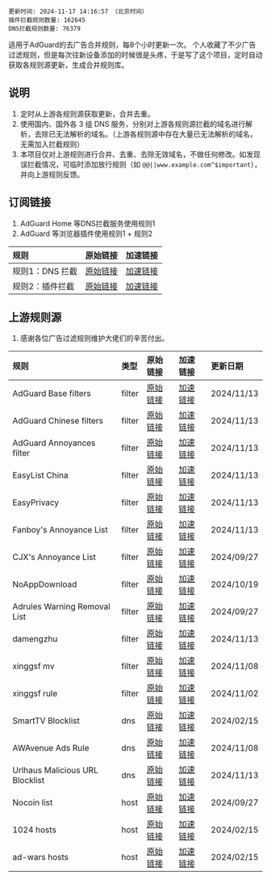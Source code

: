 ``` 
更新时间: 2024-11-17 14:16:57 （北京时间） 
插件拦截规则数量: 162645 
DNS拦截规则数量: 76379 
``` 
适用于AdGuard的去广告合并规则，每8个小时更新一次。
个人收藏了不少广告过滤规则，但是每次往新设备添加的时候很是头疼，于是写了这个项目，定时自动获取各规则源更新，生成合并规则库。

## 说明
1. 定时从上游各规则源获取更新，合并去重。
2. 使用国内、国外各 3 组 DNS 服务，分别对上游各规则源拦截的域名进行解析，去除已无法解析的域名。（上游各规则源中存在大量已无法解析的域名，无需加入拦截规则）
3. 本项目仅对上游规则进行合并、去重、去除无效域名，不做任何修改。如发现误拦截情况，可临时添加放行规则（如 `@@||www.example.com^$important`），并向上游规则反馈。

## 订阅链接
1. AdGuard Home 等DNS拦截服务使用规则1
2. AdGuard 等浏览器插件使用规则1 + 规则2

| 规则 | 原始链接 | 加速链接 |
|:-|:-|:-|
| 规则1：DNS 拦截 | [原始链接](https://raw.githubusercontent.com/Sereinfy/Adrules/main/rules/adblockdns.txt) | [加速链接](https://mirror.ghproxy.com/https://raw.githubusercontent.com/Sereinfy/Adrules/main/rules/adblockdns.txt) |
| 规则2：插件拦截 | [原始链接](https://raw.githubusercontent.com/Sereinfy/Adrules/main/rules/adblockfilters.txt) | [加速链接](https://mirror.ghproxy.com/https://raw.githubusercontent.com/Sereinfy/Adrules/main/rules/adblockfilters.txt) |

## 上游规则源
1. 感谢各位广告过滤规则维护大佬们的辛苦付出。

| 规则 | 类型 | 原始链接 | 加速链接 | 更新日期 |
|:-|:-|:-|:-|:-|
| AdGuard Base filters | filter | [原始链接](https://raw.githubusercontent.com/AdguardTeam/FiltersRegistry/master/filters/filter_2_Base/filter.txt) | [加速链接](https://mirror.ghproxy.com/https://raw.githubusercontent.com/Sereinfy/Adrules/main/rules/AdGuard_Base_filters.txt) | 2024/11/13 |
| AdGuard Chinese filters | filter | [原始链接](https://raw.githubusercontent.com/AdguardTeam/FiltersRegistry/master/filters/filter_224_Chinese/filter.txt) | [加速链接](https://mirror.ghproxy.com/https://raw.githubusercontent.com/Sereinfy/Adrules/main/rules/AdGuard_Chinese_filters.txt) | 2024/11/13 |
| AdGuard Annoyances filter | filter | [原始链接](https://raw.githubusercontent.com/AdguardTeam/FiltersRegistry/master/filters/filter_14_Annoyances/filter.txt) | [加速链接](https://mirror.ghproxy.com/https://raw.githubusercontent.com/Sereinfy/Adrules/main/rules/AdGuard_Annoyances_filter.txt) | 2024/11/13 |
| EasyList China | filter | [原始链接](https://easylist-downloads.Adrulesplus.org/easylistchina.txt) | [加速链接](https://mirror.ghproxy.com/https://raw.githubusercontent.com/Sereinfy/Adrules/main/rules/EasyList_China.txt) | 2024/11/13 |
| EasyPrivacy | filter | [原始链接](https://easylist-downloads.Adrulesplus.org/easyprivacy.txt) | [加速链接](https://mirror.ghproxy.com/https://raw.githubusercontent.com/Sereinfy/Adrules/main/rules/EasyPrivacy.txt) | 2024/11/13 |
| Fanboy's Annoyance List | filter | [原始链接](https://easylist.to/easylist/fanboy-social.txt) | [加速链接](https://mirror.ghproxy.com/https://raw.githubusercontent.com/Sereinfy/Adrules/main/rules/Fanboy's_Annoyance_List.txt) | 2024/11/13 |
| CJX's Annoyance List | filter | [原始链接](https://raw.githubusercontent.com/cjx82630/cjxlist/master/cjx-annoyance.txt) | [加速链接](https://mirror.ghproxy.com/https://raw.githubusercontent.com/Sereinfy/Adrules/main/rules/CJX's_Annoyance_List.txt) | 2024/09/27 |
| NoAppDownload | filter | [原始链接](https://raw.githubusercontent.com/Noyllopa/NoAppDownload/master/NoAppDownload.txt) | [加速链接](https://mirror.ghproxy.com/https://raw.githubusercontent.com/Sereinfy/Adrules/main/rules/NoAppDownload.txt) | 2024/10/19 |
| Adrules Warning Removal List | filter | [原始链接](https://easylist-downloads.Adrulesplus.org/antiAdrules.txt) | [加速链接](https://mirror.ghproxy.com/https://raw.githubusercontent.com/Sereinfy/Adrules/main/rules/Adrules_Warning_Removal_List.txt) | 2024/09/27 |
| damengzhu | filter | [原始链接](https://raw.githubusercontent.com/damengzhu/banad/main/jiekouAD.txt) | [加速链接](https://mirror.ghproxy.com/https://raw.githubusercontent.com/Sereinfy/Adrules/main/rules/damengzhu.txt) | 2024/11/13 |
| xinggsf mv | filter | [原始链接](https://raw.githubusercontent.com/xinggsf/Adrules-Plus-Rule/master/mv.txt) | [加速链接](https://mirror.ghproxy.com/https://raw.githubusercontent.com/Sereinfy/Adrules/main/rules/xinggsf_mv.txt) | 2024/11/08 |
| xinggsf rule | filter | [原始链接](https://raw.githubusercontent.com/xinggsf/Adrules-Plus-Rule/master/rule.txt) | [加速链接](https://mirror.ghproxy.com/https://raw.githubusercontent.com/Sereinfy/Adrules/main/rules/xinggsf_rule.txt) | 2024/11/02 |
| SmartTV Blocklist | dns | [原始链接](https://raw.githubusercontent.com/Perflyst/PiHoleBlocklist/master/SmartTV-AGH.txt) | [加速链接](https://mirror.ghproxy.com/https://raw.githubusercontent.com/Sereinfy/Adrules/main/rules/SmartTV_Blocklist.txt) | 2024/02/15 |
| AWAvenue Ads Rule | dns | [原始链接](https://raw.githubusercontent.com/TG-Twilight/AWAvenue-Ads-Rule/main/AWAvenue-Ads-Rule.txt) | [加速链接](https://mirror.ghproxy.com/https://raw.githubusercontent.com/Sereinfy/Adrules/main/rules/AWAvenue_Ads_Rule.txt) | 2024/11/08 |
| Urlhaus Malicious URL Blocklist | dns | [原始链接](https://malware-filter.gitlab.io/malware-filter/urlhaus-filter-agh-online.txt) | [加速链接](https://mirror.ghproxy.com/https://raw.githubusercontent.com/Sereinfy/Adrules/main/rules/Urlhaus_Malicious_URL_Blocklist.txt) | 2024/11/13 |
| Nocoin list | host | [原始链接](https://raw.githubusercontent.com/hoshsadiq/Adrules-nocoin-list/master/hosts.txt) | [加速链接](https://mirror.ghproxy.com/https://raw.githubusercontent.com/Sereinfy/Adrules/main/rules/Nocoin_list.txt) | 2024/09/27 |
| 1024 hosts | host | [原始链接](https://raw.githubusercontent.com/Goooler/1024_hosts/master/hosts) | [加速链接](https://mirror.ghproxy.com/https://raw.githubusercontent.com/Sereinfy/Adrules/main/rules/1024_hosts.txt) | 2024/02/15 |
| ad-wars hosts | host | [原始链接](https://raw.githubusercontent.com/jdlingyu/ad-wars/master/hosts) | [加速链接](https://mirror.ghproxy.com/https://raw.githubusercontent.com/Sereinfy/Adrules/main/rules/ad-wars_hosts.txt) | 2024/02/15 |
